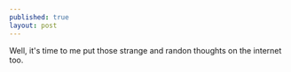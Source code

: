 ```yaml
---
published: true
layout: post
---
```

Well, it's time to me put those strange and randon thoughts on the internet too.
